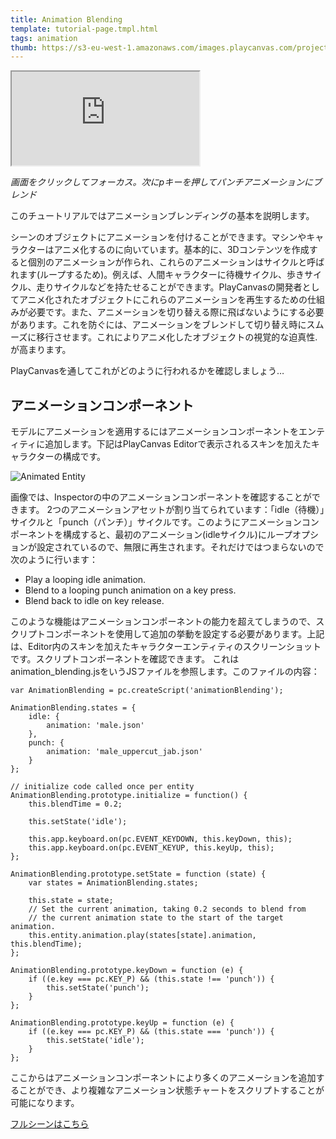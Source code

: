 ```yaml
---
title: Animation Blending
template: tutorial-page.tmpl.html
tags: animation
thumb: https://s3-eu-west-1.amazonaws.com/images.playcanvas.com/projects/12/405874/A8B1FE-image-75.jpg
---
```


<iframe src="https://playcanv.as/p/HI8kniOx/" ></iframe>

*画面をクリックしてフォーカス。次にpキーを押してパンチアニメーションにブレンド*

このチュートリアルではアニメーションブレンディングの基本を説明します。

シーンのオブジェクトにアニメーションを付けることができます。マシンやキャラクターはアニメ化するのに向いています。基本的に、3Dコンテンツを作成すると個別のアニメーションが作られ、これらのアニメーションはサイクルと呼ばれます(ループするため)。例えば、人間キャラクターに待機サイクル、歩きサイクル、走りサイクルなどを持たせることができます。PlayCanvasの開発者としてアニメ化されたオブジェクトにこれらのアニメーションを再生するための仕組みが必要です。また、アニメーションを切り替える際に飛ばないようにする必要があります。これを防ぐには、アニメーションをブレンドして切り替え時にスムーズに移行させます。これによりアニメ化したオブジェクトの視覚的な迫真性.が高まります。

PlayCanvasを通してこれがどのように行われるかを確認しましょう…

## アニメーションコンポーネント

モデルにアニメーションを適用するにはアニメーションコンポーネントをエンティティに追加します。下記はPlayCanvas Editorで表示されるスキンを加えたキャラクターの構成です。

![Animated Entity][1]

画像では、Inspectorの中のアニメーションコンポーネントを確認することができます。 2つのアニメーションアセットが割り当てられています：「idle（待機）」サイクルと「punch（パンチ）」サイクルです。このようにアニメーションコンポーネントを構成すると、最初のアニメーション(idleサイクル)にループオプションが設定されているので、無限に再生されます。それだけではつまらないので次のように行います：

* Play a looping idle animation.
* Blend to a looping punch animation on a key press.
* Blend back to idle on key release.

このような機能はアニメーションコンポーネントの能力を超えてしまうので、スクリプトコンポーネントを使用して追加の挙動を設定する必要があります。上記は、Editor内のスキンを加えたキャラクターエンティティのスクリーンショットです。スクリプトコンポーネントを確認できます。 これはanimation_blending.jsをいうJSファイルを参照します。このファイルの内容：

~~~javascript~~~
var AnimationBlending = pc.createScript('animationBlending');

AnimationBlending.states = {
    idle: {
        animation: 'male.json'
    },
    punch: {
        animation: 'male_uppercut_jab.json'
    }
};

// initialize code called once per entity
AnimationBlending.prototype.initialize = function() {
    this.blendTime = 0.2;

    this.setState('idle');

    this.app.keyboard.on(pc.EVENT_KEYDOWN, this.keyDown, this);
    this.app.keyboard.on(pc.EVENT_KEYUP, this.keyUp, this);
};

AnimationBlending.prototype.setState = function (state) {
    var states = AnimationBlending.states;

    this.state = state;
    // Set the current animation, taking 0.2 seconds to blend from
    // the current animation state to the start of the target animation.
    this.entity.animation.play(states[state].animation, this.blendTime);
};

AnimationBlending.prototype.keyDown = function (e) {
    if ((e.key === pc.KEY_P) && (this.state !== 'punch')) {
        this.setState('punch');
    }
};

AnimationBlending.prototype.keyUp = function (e) {
    if ((e.key === pc.KEY_P) && (this.state === 'punch')) {
        this.setState('idle');
    }
};
~~~

ここからはアニメーションコンポーネントにより多くのアニメーションを追加することができ、より複雑なアニメーション状態チャートをスクリプトすることが可能になります。

 [フルシーンはこちら][2]

[1]: /images/tutorials/animation_blending.jpg
[2]: https://playcanvas.com/editor/scene/440156

